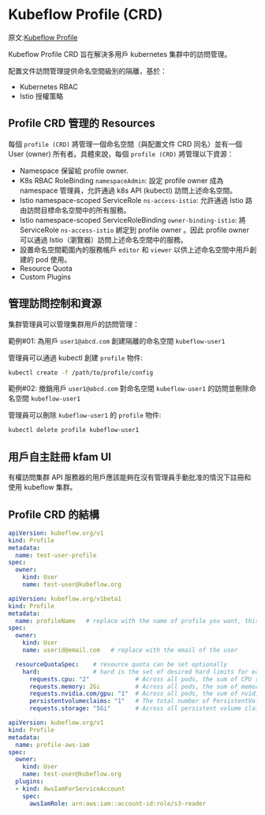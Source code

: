 # Kubeflow Profile (CRD)

原文:[Kubeflow Profile](https://github.com/kubeflow/kubeflow/blob/master/components/profile-controller/README.md)

Kubeflow Profile CRD 旨在解決多用戶 kubernetes 集群中的訪問管理。

配置文件訪問管理提供命名空間級別的隔離，基於：

- Kubernetes RBAC
- Istio 授權策略

## Profile CRD 管理的 Resources

每個 `profile (CRD)` 將管理一個命名空間（與配置文件 CRD 同名）並有一個 User (owner) 所有者。具體來說，每個 `profile (CRD)` 將管理以下資源：

- Namespace 保留給 profile owner.
- K8s RBAC RoleBinding `namespaceAdmin`: 設定 profile owner 成為 namespace 管理員，允許通過 k8s API (kubectl) 訪問上述命名空間。
- Istio namespace-scoped ServiceRole `ns-access-istio`: 允許通過 Istio 路由訪問目標命名空間中的所有服務。
- Istio namespace-scoped ServiceRoleBinding `owner-binding-istio`: 將 ServiceRole `ns-access-istio` 綁定到 profile owner 。因此 profile owner 可以通過 Istio（瀏覽器）訪問上述命名空間中的服務。
- 設置命名空間範圍內的服務帳戶 `editor` 和 `viewer` 以供上述命名空間中用戶創建的 pod 使用。
- Resource Quota
- Custom Plugins

## 管理訪問控制和資源

集群管理員可以管理集群用戶的訪問管理：

範例#01: 為用戶 `user1@abcd.com` 創建隔離的命名空間 `kubeflow-user1`

管理員可以通過 kubectl 創建 `profile` 物件:

```bash
kubectl create -f /path/to/profile/config
```

範例#02: 撤銷用戶 `user1@abcd.com` 對命名空間 `kubeflow-user1` 的訪問並刪除命名空間 `kubeflow-user1`

管理員可以刪除 `kubeflow-user1` 的 `profile` 物件:

```bash
kubectl delete profile kubeflow-user1
```

## 用戶自主註冊 kfam UI

有權訪問集群 API 服務器的用戶應該能夠在沒有管理員手動批准的情況下註冊和使用 kubeflow 集群。

## Profile CRD 的結構

```yaml
apiVersion: kubeflow.org/v1
kind: Profile
metadata:
  name: test-user-profile
spec:
  owner:
    kind: User
    name: test-user@kubeflow.org
```

```yaml
apiVersion: kubeflow.org/v1beta1
kind: Profile
metadata:
  name: profileName   # replace with the name of profile you want, this will be user's namespace name
spec:
  owner:
    kind: User
    name: userid@email.com   # replace with the email of the user

  resourceQuotaSpec:    # resource quota can be set optionally
    hard:               # hard is the set of desired hard limits for each named resource. 
      requests.cpu: "2"             # Across all pods, the sum of CPU requests cannot exceed this value.
      requests.memory: 2Gi          # Across all pods, the sum of memory requests cannot exceed this value.
      requests.nvidia.com/gpu: "1"  # Across all pods, the sum of nvidia GPU requests cannot exceed this value.
      persistentvolumeclaims: "1"   # The total number of PersistentVolumeClaims that can exist in the namespace.
      requests.storage: "5Gi"       # Across all persistent volume claims, the sum of storage requests cannot exceed this value.
```


```yaml
apiVersion: kubeflow.org/v1
kind: Profile
metadata:
  name: profile-aws-iam
spec:
  owner:
    kind: User
    name: test-user@kubeflow.org
  plugins:
  - kind: AwsIamForServiceAccount
    spec:
      awsIamRole: arn:aws:iam::account-id:role/s3-reader
```
